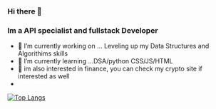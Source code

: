 ### Hi there 👋
### Im a API specialist and fullstack Developer



- 🔭 I’m currently working on ... Leveling up my Data Structures and Algorithims skills
- 🌱 I’m currently learning ...DSA/python CSS/JS/HTML
- 🌱 im also interested in finance, you can check my crypto site if interested as well
- 

[![Top Langs](https://github-readme-stats.vercel.app/api/top-langs/?username=calmcat1)](https://github.com/anuraghazra/github-readme-stats)
